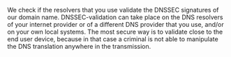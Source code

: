 We check if the resolvers that you use validate the DNSSEC signatures of our domain name. DNSSEC-validation can take place on the DNS resolvers of your internet provider or of a different DNS provider that you use, and/or on your own local systems. The most secure way is to validate close to the end user device, because in that case a criminal is not able to manipulate the DNS translation anywhere in the transmission.
